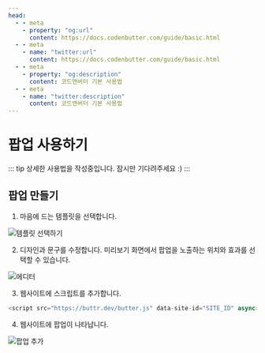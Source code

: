 ```yaml
---
head:
  - - meta
    - property: "og:url"
      content: https://docs.codenbutter.com/guide/basic.html
  - - meta
    - name: "twitter:url"
      content: https://docs.codenbutter.com/guide/basic.html
  - - meta
    - property: "og:description"
      content: 코드앤버터 기본 사용법
  - - meta
    - name: "twitter:description"
      content: 코드앤버터 기본 사용법
---
```


# 팝업 사용하기

::: tip
상세한 사용법을 작성중입니다. 잠시만 기다려주세요 :)
:::

## 팝업 만들기

1. 마음에 드는 템플릿을 선택합니다.

![템플릿 선택하기](./imgs/basic/step_1.jpg)

2. 디자인과 문구를 수정합니다. 미리보기 화면에서 팝업을 노출하는 위치와 효과를 선택할 수 있습니다.

![에디터](./imgs/basic/step_2.jpg)

3. 웹사이트에 스크립트를 추가합니다.

```js
<script src="https://buttr.dev/butter.js" data-site-id="SITE_ID" async></script>
```

4. 웹사이트에 팝업이 나타납니다.

<div class="img-320">

![팝업 추가](./imgs/basic/preview.png)

</div>
